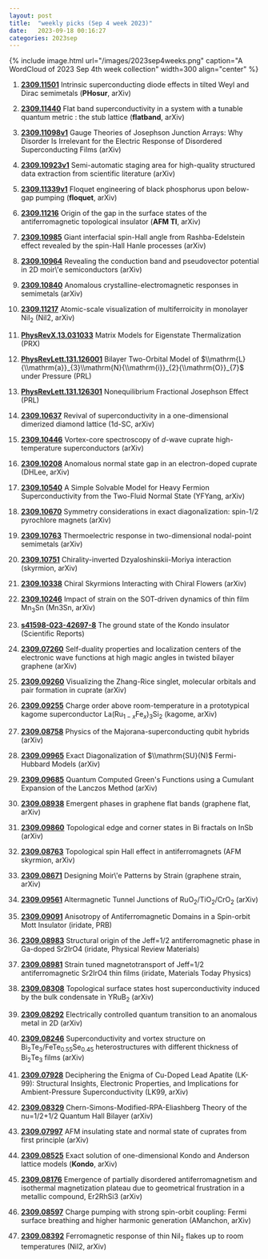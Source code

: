 ```yaml
---
layout: post
title:  "weekly picks (Sep 4 week 2023)"
date:   2023-09-18 00:16:27
categories: 2023sep
---
```



{% include image.html url="/images/2023sep4weeks.png" caption="A WordCloud of 2023 Sep 4th week collection" width=300 align="center" %}



1. **[2309.11501](http://arxiv.org/abs/2309.11501)** Intrinsic superconducting diode effects in tilted Weyl and Dirac semimetals (**PHosur**, arXiv)

1. **[2309.11440](http://arxiv.org/abs/2309.11440)** Flat band superconductivity in a system with a tunable quantum metric : the stub lattice (**flatband**, arXiv)

1. **[2309.11098v1](https://arxiv.org/abs/2309.11098v1)** Gauge Theories of Josephson Junction Arrays: Why Disorder Is Irrelevant for the Electric Response of Disordered Superconducting Films (arXiv)

1. **[2309.10923v1](https://arxiv.org/abs/2309.10923v1)** Semi-automatic staging area for high-quality structured data extraction from scientific literature (arXiv)

1. **[2309.11339v1](https://arxiv.org/abs/2309.11339v1)** Floquet engineering of black phosphorus upon below-gap pumping (**floquet**, arXiv)

1. **[2309.11216](http://arxiv.org/abs/2309.11216)** Origin of the gap in the surface states of the antiferromagnetic topological insulator (**AFM TI**, arXiv)

1. **[2309.10985](http://arxiv.org/abs/2309.10985)** Giant interfacial spin-Hall angle from Rashba-Edelstein effect revealed by the spin-Hall Hanle processes (arXiv)

1. **[2309.10964](http://arxiv.org/abs/2309.10964)** Revealing the conduction band and pseudovector potential in 2D moir\\'e semiconductors (arXiv)

1. **[2309.10840](http://arxiv.org/abs/2309.10840)** Anomalous crystalline-electromagnetic responses in semimetals (arXiv)

1. **[2309.11217](http://arxiv.org/abs/2309.11217)** Atomic-scale visualization of multiferroicity in monolayer NiI$_2$ (NiI2, arXiv)

1. **[PhysRevX.13.031033](https://link.aps.org/doi/10.1103/PhysRevX.13.031033)** Matrix Models for Eigenstate Thermalization (PRX)

1. **[PhysRevLett.131.126001](https://link.aps.org/doi/10.1103/PhysRevLett.131.126001)** Bilayer Two-Orbital Model of $\\mathrm{L}{\\mathrm{a}}_{3}\\mathrm{N}{\\mathrm{i}}_{2}{\\mathrm{O}}_{7}$ under Pressure (PRL)





1. **[PhysRevLett.131.126301](https://link.aps.org/doi/10.1103/PhysRevLett.131.126301)** Nonequilibrium Fractional Josephson Effect (PRL)



1. **[2309.10637](http://arxiv.org/abs/2309.10637)** Revival of superconductivity in a one-dimensional dimerized diamond lattice (1d-SC, arXiv)

1. **[2309.10446](http://arxiv.org/abs/2309.10446)** Vortex-core spectroscopy of $d$-wave cuprate high-temperature superconductors (arXiv)

1. **[2309.10208](http://arxiv.org/abs/2309.10208)** Anomalous normal state gap in an electron-doped cuprate (DHLee, arXiv)

1. **[2309.10540](http://arxiv.org/abs/2309.10540)** A Simple Solvable Model for Heavy Fermion Superconductivity from the Two-Fluid Normal State (YFYang, arXiv)

1. **[2309.10670](http://arxiv.org/abs/2309.10670)** Symmetry considerations in exact diagonalization: spin-1/2 pyrochlore magnets (arXiv)

1. **[2309.10763](http://arxiv.org/abs/2309.10763)** Thermoelectric response in two-dimensional nodal-point semimetals (arXiv)

1. **[2309.10751](http://arxiv.org/abs/2309.10751)** Chirality-inverted Dzyaloshinskii-Moriya interaction (skyrmion, arXiv)

1. **[2309.10338](http://arxiv.org/abs/2309.10338)** Chiral Skyrmions Interacting with Chiral Flowers (arXiv)

1. **[2309.10246](http://arxiv.org/abs/2309.10246)** Impact of strain on the SOT-driven dynamics of thin film Mn$_3$Sn (Mn3Sn, arXiv)





1. **[s41598-023-42697-8](https://www.nature.com/articles/s41598-023-42697-8)** The ground state of the Kondo insulator (Scientific Reports)


1. **[2309.07260](http://arxiv.org/abs/2309.07260)** Self-duality properties and localization centers of the electronic wave functions at high magic angles in twisted bilayer graphene (arXiv)





1. **[2309.09260](http://arxiv.org/abs/2309.09260)** Visualizing the Zhang-Rice singlet, molecular orbitals and pair formation in cuprate (arXiv)

1. **[2309.09255](http://arxiv.org/abs/2309.09255)** Charge order above room-temperature in a prototypical kagome superconductor La(Ru$_{1-x}$Fe$_{x}$)$_{3}$Si$_{2}$ (kagome, arXiv)

1. **[2309.08758](http://arxiv.org/abs/2309.08758)** Physics of the Majorana-superconducting qubit hybrids (arXiv)

1. **[2309.09965](http://arxiv.org/abs/2309.09965)** Exact Diagonalization of $\\mathrm{SU}(N)$ Fermi-Hubbard Models (arXiv)

1. **[2309.09685](http://arxiv.org/abs/2309.09685)** Quantum Computed Green's Functions using a Cumulant Expansion of the Lanczos Method (arXiv)

1. **[2309.08938](http://arxiv.org/abs/2309.08938)** Emergent phases in graphene flat bands (graphene flat, arXiv)

1. **[2309.09860](http://arxiv.org/abs/2309.09860)** Topological edge and corner states in Bi fractals on InSb (arXiv)

1. **[2309.08763](http://arxiv.org/abs/2309.08763)** Topological spin Hall effect in antiferromagnets (AFM skyrmion, arXiv)

1. **[2309.08671](http://arxiv.org/abs/2309.08671)** Designing Moir\\'e Patterns by Strain (graphene strain, arXiv)

1. **[2309.09561](http://arxiv.org/abs/2309.09561)** Altermagnetic Tunnel Junctions of RuO$_2$/TiO$_2$/CrO$_2$ (arXiv)

1. **[2309.09091](http://arxiv.org/abs/2309.09091)** Anisotropy of Antiferromagnetic Domains in a Spin-orbit Mott Insulator (iridate, PRB)

1. **[2309.08983](http://arxiv.org/abs/2309.08983)** Structural origin of the Jeff=1/2 antiferromagnetic phase in Ga-doped Sr2IrO4 (iridate, Physical Review Materials)

1. **[2309.08981](http://arxiv.org/abs/2309.08981)** Strain tuned magnetotransport of Jeff=1/2 antiferromagnetic Sr2IrO4 thin films (iridate, Materials Today Physics)




1. **[2309.08308](http://arxiv.org/abs/2309.08308)** Topological surface states host superconductivity induced by the bulk condensate in YRuB$_2$ (arXiv)

1. **[2309.08292](http://arxiv.org/abs/2309.08292)** Electrically controlled quantum transition to an anomalous metal in 2D (arXiv)

1. **[2309.08246](http://arxiv.org/abs/2309.08246)** Superconductivity and vortex structure on Bi$_{2}$Te$_{3}$/FeTe$_{0.55}$Se$_{0.45}$ heterostructures with different thickness of Bi$_{2}$Te$_{3}$ films (arXiv)

1. **[2309.07928](http://arxiv.org/abs/2309.07928)** Deciphering the Enigma of Cu-Doped Lead Apatite (LK-99): Structural Insights, Electronic Properties, and Implications for Ambient-Pressure Superconductivity (LK99, arXiv)

1. **[2309.08329](http://arxiv.org/abs/2309.08329)** Chern-Simons-Modified-RPA-Eliashberg Theory of the nu=1/2+1/2 Quantum Hall Bilayer (arXiv)

1. **[2309.07997](http://arxiv.org/abs/2309.07997)** AFM insulating state and normal state of cuprates from first principle (arXiv)

1. **[2309.08525](http://arxiv.org/abs/2309.08525)** Exact solution of one-dimensional Kondo and Anderson lattice models (**Kondo**, arXiv)

1. **[2309.08176](http://arxiv.org/abs/2309.08176)** Emergence of partially disordered antiferromagnetism and isothermal magnetization plateau due to geometrical frustration in a metallic compound, Er2RhSi3 (arXiv)

1. **[2309.08597](http://arxiv.org/abs/2309.08597)** Charge pumping with strong spin-orbit coupling: Fermi surface breathing and higher harmonic generation (AManchon, arXiv)

1. **[2309.08392](http://arxiv.org/abs/2309.08392)** Ferromagnetic response of thin NiI$_2$ flakes up to room temperatures (NiI2, arXiv)
